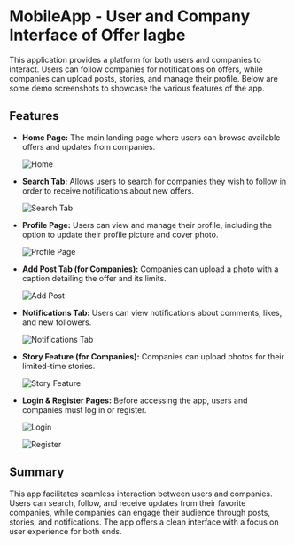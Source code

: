 # MobileApp - User and Company Interface of Offer lagbe

This application provides a platform for both users and companies to interact. Users can follow companies for notifications on offers, while companies can upload posts, stories, and manage their profile. Below are some demo screenshots to showcase the various features of the app.

## Features

- **Home Page:** The main landing page where users can browse available offers and updates from companies.
  
  ![Home](https://github.com/user-attachments/assets/91b87053-4c68-4df5-888c-f87f7a86f4e4)

- **Search Tab:** Allows users to search for companies they wish to follow in order to receive notifications about new offers.

  ![Search Tab](https://github.com/user-attachments/assets/295b2ef7-c317-495b-9398-b04f514f2e5a)

- **Profile Page:** Users can view and manage their profile, including the option to update their profile picture and cover photo.

  ![Profile Page](https://github.com/user-attachments/assets/b6e97319-1b13-4faa-871c-f30e30aa9008)

- **Add Post Tab (for Companies):** Companies can upload a photo with a caption detailing the offer and its limits.

  ![Add Post](https://github.com/user-attachments/assets/f4f301b3-1867-404d-8f06-068fae0d8048)

- **Notifications Tab:** Users can view notifications about comments, likes, and new followers.

  ![Notifications Tab](https://github.com/user-attachments/assets/e0ca1775-2019-4ccd-8f9a-053000870b86)

- **Story Feature (for Companies):** Companies can upload photos for their limited-time stories.

  ![Story Feature](https://github.com/user-attachments/assets/7edfe0e9-7f56-4886-90df-8c7ca8a982d2)

- **Login & Register Pages:** Before accessing the app, users and companies must log in or register.

  ![Login](https://github.com/user-attachments/assets/4e95006a-0058-4dc6-af3f-ad968dbab17a)
  
  ![Register](https://github.com/user-attachments/assets/a509f724-c9fe-49a7-85be-909ff48eb035)

## Summary

This app facilitates seamless interaction between users and companies. Users can search, follow, and receive updates from their favorite companies, while companies can engage their audience through posts, stories, and notifications. The app offers a clean interface with a focus on user experience for both ends.
